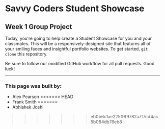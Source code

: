 # Savvy Coders Student Showcase
## Week 1 Group Project

Today, you're going to help create a Student Showcase for you and your classmates. This will be a responsively-designed site that features all of your smiling faces and insightful portfolio websites. To get started, `git clone` this repository.

Be sure to follow our modified GitHub workflow for all pull requests. Good luck!

---

### This page was built by:

+ Alex Pearson
<<<<<<< HEAD
+ Frank Smith
=======
+ Abhishek Joshi
>>>>>>> eb0b6c1ae225f9f9782a7f7cd4ac5b084db76eb8
